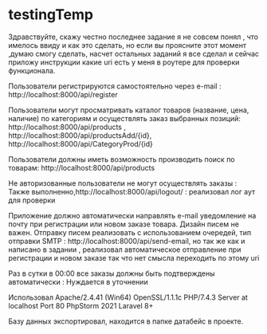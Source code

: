 # testingTemp
Здравствуйте, скажу честно последнее задание я не совсем понял , что имелось ввиду и как это сделать, но если вы проясните этот момент ,думаю смогу сделать,
насчет остальных заданий я все сделал и сейчас приложу инструкции какие uri есть у меня в роутере для проверки функционала.

Пользователи регистрируются самостоятельно через e-mail : http://localhost:8000/api/register

Пользователи могут просматривать каталог товаров (название,
цена, наличие) по категориям и осуществлять заказ выбранных
позиций: http://localhost:8000/api/products , http://localhost:8000/api/productsAdd/{id}, http://localhost:8000/api/CategoryProd/{id}

Пользователи должны иметь возможность производить поиск по
товарам: http://localhost:8000/api/products

Не авторизованные пользователи не могут осуществлять заказы : Также выполненно,http://localhost:8000/api/logout/ : реализовал лог аут для проверки

Приложение должно автоматически направлять e-mail уведомление
на почту при регистрации или новом заказе товара. Дизайн писем
не важен. Отправку писем реализовать с использованием очередей,
тип отправки SMTP : http://localhost:8000/api/send-email, но так же как и написано в задании , реализовал автоматическое отправление при регистрации и новом заказе так что нет смысла переходить по этому uri

Раз в сутки в 00:00 все заказы должны быть подтверждены
автоматически : Нуждается в уточнении

Использовал Apache/2.4.41 (Win64) OpenSSL/1.1.1c PHP/7.4.3 Server at localhost Port 80 
PhpStorm 2021 
Laravel 8+

Базу данных экспортировал, находится в папке датабейс в проекте.

